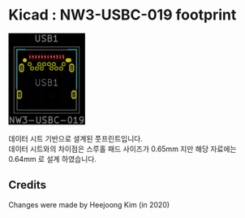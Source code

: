 # Kicad : NW3-USBC-019 footprint

<img src="./footprint/footprint.png" width="30%">

데이터 시트 기반으로 셜계된 풋프린트입니다.   
데이터 시트와의 차이점은 스루홀 패드 사이즈가 0.65mm 지만 해당 자료에는 0.64mm 로 설계 하였습니다.  

## Credits
Changes were made by Heejoong Kim (in 2020) 